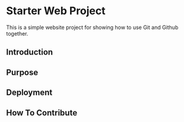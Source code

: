 # Starter Web Project

This is a simple website project for showing how to use Git and Github
together.

## Introduction

## Purpose

## Deployment

## How To Contribute